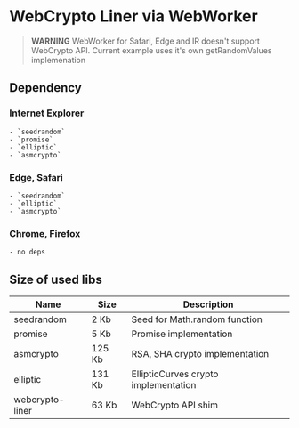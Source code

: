 # WebCrypto Liner via WebWorker

> __WARNING__
> WebWorker for Safari, Edge and IR doesn't support WebCrypto API.
> Current example uses it's own getRandomValues implemenation

## Dependency

### Internet Explorer
    
    - `seedrandom`
    - `promise`
    - `elliptic`
    - `asmcrypto`

### Edge, Safari

    - `seedrandom`
    - `elliptic`
    - `asmcrypto`

### Chrome, Firefox

    - no deps

## Size of used libs

| Name            | Size   | Description                          |
|-----------------|--------|--------------------------------------|
| seedrandom      |   2 Kb | Seed for Math.random function        |
| promise         |   5 Kb | Promise implementation               |
| asmcrypto       | 125 Kb | RSA, SHA crypto implementation       |
| elliptic        | 131 Kb | EllipticCurves crypto implementation |
| webcrypto-liner |  63 Kb | WebCrypto API shim                   |